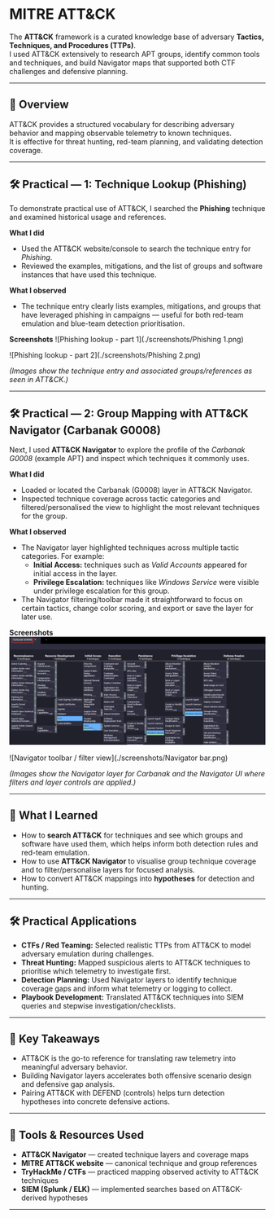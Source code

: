# MITRE ATT&CK

The **ATT&CK** framework is a curated knowledge base of adversary **Tactics, Techniques, and Procedures (TTPs)**.  
I used ATT&CK extensively to research APT groups, identify common tools and techniques, and build Navigator maps that supported both CTF challenges and defensive planning.

---

## 🧭 Overview
ATT&CK provides a structured vocabulary for describing adversary behavior and mapping observable telemetry to known techniques.  
It is effective for threat hunting, red-team planning, and validating detection coverage.

---

## 🛠 Practical — 1: Technique Lookup (Phishing)
To demonstrate practical use of ATT&CK, I searched the **Phishing** technique and examined historical usage and references.

**What I did**
- Used the ATT&CK website/console to search the technique entry for *Phishing*.
- Reviewed the examples, mitigations, and the list of groups and software instances that have used this technique.

**What I observed**
- The technique entry clearly lists examples, mitigations, and groups that have leveraged phishing in campaigns — useful for both red-team emulation and blue-team detection prioritisation.

**Screenshots**
![Phishing lookup - part 1](./screenshots/Phishing 1.png)

![Phishing lookup - part 2](./screenshots/Phishing 2.png)

*(Images show the technique entry and associated groups/references as seen in ATT&CK.)*

---

## 🛠 Practical — 2: Group Mapping with ATT&CK Navigator (Carbanak G0008)
Next, I used **ATT&CK Navigator** to explore the profile of the *Carbanak G0008* (example APT) and inspect which techniques it commonly uses.

**What I did**
- Loaded or located the Carbanak (G0008) layer in ATT&CK Navigator.  
- Inspected technique coverage across tactic categories and filtered/personalised the view to highlight the most relevant techniques for the group.

**What I observed**
- The Navigator layer highlighted techniques across multiple tactic categories. For example:
  - **Initial Access:** techniques such as *Valid Accounts* appeared for initial access in the layer.  
  - **Privilege Escalation:** techniques like *Windows Service* were visible under privilege escalation for this group.
- The Navigator filtering/toolbar made it straightforward to focus on certain tactics, change color scoring, and export or save the layer for later use.

**Screenshots**
![Navigator techniques view (Carbanak)](./screenshots/Navigator.png)

![Navigator toolbar / filter view](./screenshots/Navigator bar.png)

*(Images show the Navigator layer for Carbanak and the Navigator UI where filters and layer controls are applied.)*

---

## 🔎 What I Learned
- How to **search ATT&CK** for techniques and see which groups and software have used them, which helps inform both detection rules and red-team emulation.  
- How to use **ATT&CK Navigator** to visualise group technique coverage and to filter/personalise layers for focused analysis.  
- How to convert ATT&CK mappings into **hypotheses** for detection and hunting.

---

## 🛠 Practical Applications
- **CTFs / Red Teaming:** Selected realistic TTPs from ATT&CK to model adversary emulation during challenges.  
- **Threat Hunting:** Mapped suspicious alerts to ATT&CK techniques to prioritise which telemetry to investigate first.  
- **Detection Planning:** Used Navigator layers to identify technique coverage gaps and inform what telemetry or logging to collect.  
- **Playbook Development:** Translated ATT&CK techniques into SIEM queries and stepwise investigation/checklists.

---

## 📌 Key Takeaways
- ATT&CK is the go-to reference for translating raw telemetry into meaningful adversary behavior.  
- Building Navigator layers accelerates both offensive scenario design and defensive gap analysis.  
- Pairing ATT&CK with DEFEND (controls) helps turn detection hypotheses into concrete defensive actions.

---

## 🔧 Tools & Resources Used
- **ATT&CK Navigator** — created technique layers and coverage maps  
- **MITRE ATT&CK website** — canonical technique and group references  
- **TryHackMe / CTFs** — practiced mapping observed activity to ATT&CK techniques  
- **SIEM (Splunk / ELK)** — implemented searches based on ATT&CK-derived hypotheses

---


